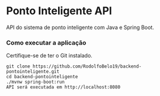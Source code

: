# Ponto Inteligente API
API do sistema de ponto inteligente com Java e Spring Boot.
### Como executar a aplicação
Certifique-se de ter o Git instalado.

```
git clone https://github.com/RodolfoBelo19/backend-pontointeligente.git
cd backend-pontointeligente
./mvnw spring-boot:run
API será executada em http://localhost:8080
```
